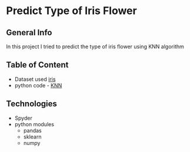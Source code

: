 # Predict Type of Iris Flower
## General Info
In this project I tried to predict the type of iris flower using KNN algorithm
## Table of Content
* Dataset used [iris](iris.csv)
* python code - [KNN](KNN.py)
## Technologies 
* Spyder
* python modules
    * pandas
    * sklearn
    * numpy